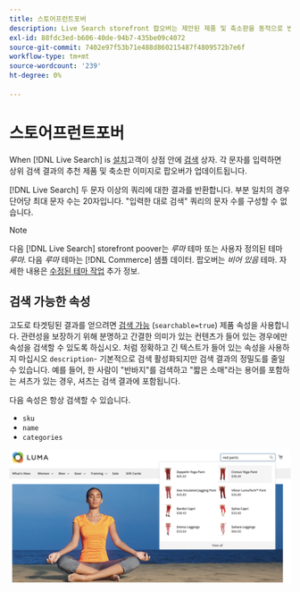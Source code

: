 ```yaml
---
title: 스토어프런트포버
description: Live Search storefront 팝오버는 제안된 제품 및 축소판을 동적으로 반환합니다.
exl-id: 88fdc3ed-b606-40de-94b7-435be09c4072
source-git-commit: 7402e97f53b71e488d860215487f4809572b7e6f
workflow-type: tm+mt
source-wordcount: '239'
ht-degree: 0%

---
```


# 스토어프런트포버

When [!DNL Live Search] is [설치](install.md)고객이 상점 안에 [검색](https://docs.magento.com/user-guide/catalog/search-quick.html) 상자. 각 문자를 입력하면 상위 검색 결과의 추천 제품 및 축소판 이미지로 팝오버가 업데이트됩니다.

[!DNL Live Search] 두 문자 이상의 쿼리에 대한 결과를 반환합니다. 부분 일치의 경우 단어당 최대 문자 수는 20자입니다. &quot;입력한 대로 검색&quot; 쿼리의 문자 수를 구성할 수 없습니다.

>[!NOTE]
>
>다음 [!DNL Live Search] storefront poover는 *루마* 테마 또는 사용자 정의된 테마 *루마*. 다음 *루마* 테마는 [!DNL Commerce] 샘플 데이터. 팝오버는 *비어 있음* 테마. 자세한 내용은 [수정된 테마 작업](#working-with-modified-theme) 추가 정보.

## 검색 가능한 속성

고도로 타겟팅된 결과를 얻으려면 [검색 가능](https://docs.magento.com/user-guide/stores/attributes-product.html#storefront-properties) (`searchable=true`) 제품 속성을 사용합니다. 관련성을 보장하기 위해 분명하고 간결한 의미가 있는 컨텐츠가 들어 있는 경우에만 속성을 검색할 수 있도록 하십시오. 처럼 정확하고 긴 텍스트가 들어 있는 속성을 사용하지 마십시오 `description`- 기본적으로 검색 활성화되지만 검색 결과의 정밀도를 줄일 수 있습니다. 예를 들어, 한 사람이 &quot;반바지&quot;를 검색하고 &quot;짧은 소매&quot;라는 용어를 포함하는 셔츠가 있는 경우, 셔츠는 검색 결과에 포함됩니다.

다음 속성은 항상 검색할 수 있습니다.

* `sku`
* `name`
* `categories`

![라이브 검색 팝업](assets/storefront-search-as-you-type.png)
